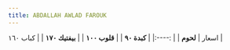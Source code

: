 ```yaml
---
title: ABDALLAH AWLAD FAROUK 
---
```



اسعار 
| **لحوم** |
| :----:|
 | **كبدة ٩٠** |
| **قلوب ١٠٠** |
| **بيفتيك ١٧٠** |
| كباب ١٦٠ |